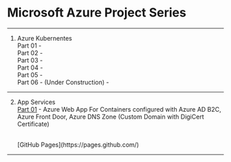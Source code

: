 #  Microsoft Azure Project Series
----------------------------------------------------------------------------------------------
 
1. Azure Kubernentes
   <br>
   Part 01 - 
   <br>
   Part 02 - 
   <br>
   Part 03 - 
   <br>
   Part 04 - 
   <br>
   Part 05 - 
   <br>
   Part 06 - (Under Construction) - 
   
 ----------------------------------------------------------------------------------------------
 
 2. App Services
    <br>
    [Part 01](https://github.com/GBuenaflor/01azure-appservices-webapp4container-b2c) - 
    Azure Web App For Containers configured with Azure AD B2C, Azure Front Door, Azure DNS Zone (Custom Domain with DigiCert Certificate)
    
    
    <br>
    [GitHub Pages](https://pages.github.com/)
   
   
 ----------------------------------------------------------------------------------------------
 
   
   
   
   
   
   
   
